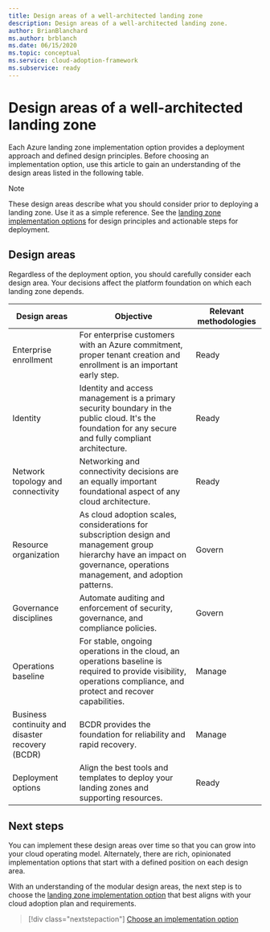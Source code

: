 ```yaml
---
title: Design areas of a well-architected landing zone
description: Design areas of a well-architected landing zone.
author: BrianBlanchard
ms.author: brblanch
ms.date: 06/15/2020
ms.topic: conceptual
ms.service: cloud-adoption-framework
ms.subservice: ready
---
```


<!-- TODO: Refactor terms: "design area", "well-architected" -->

# Design areas of a well-architected landing zone

Each Azure landing zone implementation option provides a deployment approach and defined design principles. Before choosing an implementation option, use this article to gain an understanding of the design areas listed in the following table.

> [!NOTE]
> These design areas describe what you should consider prior to deploying a landing zone. Use it as a simple reference. See the [landing zone implementation options](./implementation-options.md) for design principles and actionable steps for deployment.  

## Design areas

Regardless of the deployment option, you should carefully consider each design area. Your decisions affect the platform foundation on which each landing zone depends.

| Design areas | Objective  | Relevant methodologies |
|---|---|---|
| Enterprise enrollment | For enterprise customers with an Azure commitment, proper tenant creation and enrollment is an important early step. | Ready |
| Identity | Identity and access management is a primary security boundary in the public cloud. It's the foundation for any secure and fully compliant architecture. | Ready |
| Network topology and connectivity | Networking and connectivity decisions are an equally important foundational aspect of any cloud architecture. | Ready |
| Resource organization | As cloud adoption scales, considerations for subscription design and management group hierarchy have an impact on governance, operations management, and adoption patterns. | Govern |
| Governance disciplines | Automate auditing and enforcement of security, governance, and compliance policies. | Govern |
| Operations baseline | For stable, ongoing operations in the cloud, an operations baseline is required to provide visibility, operations compliance, and protect and recover capabilities. | Manage |
| Business continuity and disaster recovery (BCDR) | BCDR provides the foundation for reliability and rapid recovery. | Manage |
| Deployment options | Align the best tools and templates to deploy your landing zones and supporting resources. | Ready |

## Next steps

You can implement these design areas over time so that you can grow into your cloud operating model. Alternately, there are rich, opinionated implementation options that start with a defined position on each design area.

With an understanding of the modular design areas, the next step is to choose the [landing zone implementation option](./implementation-options.md) that best aligns with your cloud adoption plan and requirements.

> [!div class="nextstepaction"]
> [Choose an implementation option](./implementation-options.md)
